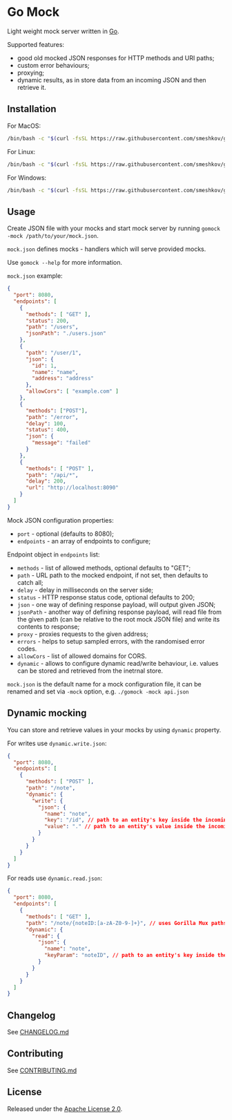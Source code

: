 # Go Mock

Light weight mock server written in [Go](https://golang.org/). 

Supported features:

* good old mocked JSON responses for HTTP methods and URI paths;
* custom error behaviours;
* proxying;
* dynamic results, as in store data from an incoming JSON and then retrieve it.

## Installation

For MacOS:
```bash
/bin/bash -c "$(curl -fsSL https://raw.githubusercontent.com/smeshkov/gomock/master/_bin/install.sh)"
```

For Linux:
```bash
/bin/bash -c "$(curl -fsSL https://raw.githubusercontent.com/smeshkov/gomock/master/_bin/install.sh linux)"
```

For Windows:
```bash
/bin/bash -c "$(curl -fsSL https://raw.githubusercontent.com/smeshkov/gomock/master/_bin/install.sh windows)"
```

## Usage

Create JSON file with your mocks and start mock server by running `gomock -mock /path/to/your/mock.json`.

`mock.json` defines mocks - handlers which will serve provided mocks.

Use `gomock --help` for more information.

`mock.json` example:

```json
{
  "port": 8080,
  "endpoints": [
    {
      "methods": [ "GET" ],
      "status": 200,
      "path": "/users",
      "jsonPath": "./users.json"
    },
    {
      "path": "/user/1",
      "json": {
        "id": 1,
        "name": "name",
        "address": "address"
      },
      "allowCors": [ "example.com" ]
    },
    {
      "methods": ["POST"],
      "path": "/error",
      "delay": 100,
      "status": 400,
      "json": {
        "message": "failed"
      }
    },
    {
      "methods": [ "POST" ],
      "path": "/api/*",
      "delay": 200,
      "url": "http://localhost:8090"
    }
  ]
}
```

Mock JSON configuration properties:

- `port` - optional (defaults to 8080);
- `endpoints` - an array of endpoints to configure;

Endpoint object in `endpoints` list:

- `methods` - list of allowed methods, optional defaults to "GET";
- `path` - URL path to the mocked endpoint, if not set, then defaults to catch all;
- `delay` - delay in milliseconds on the server side;
- `status` - HTTP response status code, optional defaults to 200;
- `json` - one way of defining response payload, will output given JSON;
- `jsonPath` - another way of defining response payload, will read file from the given path (can be relative to the root mock JSON file) and write its contents to response;
- `proxy` - proxies requests to the given address;
- `errors` - helps to setup sampled errors, with the randomised error codes.
- `allowCors` - list of allowed domains for CORS.
- `dynamic` - allows to configure dynamic read/write behaviour, i.e. values can be stored and retrieved from the inetrnal store.

`mock.json` is the default name for a mock configuration file, it can be renamed and set via `-mock` option, e.g. `./gomock -mock api.json`

## Dynamic mocking

You can store and retrieve values in your mocks by using `dynamic` property.

For writes use `dynamic.write.json`:

```json
{
  "port": 8080,
  "endpoints": [
    {
      "methods": [ "POST" ],
      "path": "/note",
      "dynamic": {
        "write": {
          "json": {
            "name": "note",
            "key": "/id", // path to an entity's key inside the incoming request JSON from the client ("id" field in this case)
            "value": "." // path to an entity's value inside the incoming request JSON from the client (root in this case)
          }
        }
      }
    }
  ]
}
```

For reads use `dynamic.read.json`:

```json
{
  "port": 8080,
  "endpoints": [
    {
      "methods": [ "GET" ],
      "path": "/note/{noteID:[a-zA-Z0-9-]+}", // uses Gorilla Mux paths
      "dynamic": {
        "read": {
          "json": {
            "name": "note",
            "keyParam": "noteID", // path to an entity's key inside the incoming request path from the client ("noteID" param in this case)
          }
        }
      }
    }
  ]
}
```

## Changelog

See [CHANGELOG.md](https://raw.githubusercontent.com/smeshkov/gomock/master/CHANGELOG.md)

## Contributing

See [CONTRIBUTING.md](https://raw.githubusercontent.com/smeshkov/gomock/master/CONTRIBUTING.md)

## License

Released under the [Apache License 2.0](https://raw.githubusercontent.com/smeshkov/gomock/master/LICENSE).
